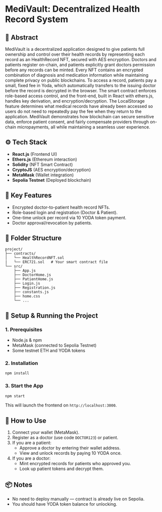 
# MediVault: Decentralized Health Record System



## 🧠 Abstract

MediVault is a decentralized application designed to give patients full ownership and control over their health records by representing each record as an HealthRecord NFT, secured with AES encryption. Doctors and patients register on-chain, and patients explicitly grant doctors permission before any records can be minted. Every NFT contains an encrypted combination of diagnosis and medication information while maintaining complete privacy on public blockchains. To access a record, patients pay a small, fixed fee in Yoda, which automatically transfers to the issuing doctor before the record is decrypted in the browser. The smart contract enforces role-based access control, and the front-end, built in React with ethers.js, handles key derivation, and encryption/decryption. The LocalStorage feature determines what medical records have already been accessed so users do not need to repeatedly pay the fee when they return to the application. MediVault demonstrates how blockchain can secure sensitive data, enforce patient consent, and fairly compensate providers through on-chain micropayments, all while maintaining a seamless user experience.



## ⚙️ Tech Stack

- **React.js** (Frontend UI)
- **Ethers.js** (Ethereum interaction)
- **Solidity** (NFT Smart Contract)
- **CryptoJS** (AES encryption/decryption)
- **MetaMask** (Wallet integration)
- **Sepolia Testnet** (Deployed blockchain)

## 🔑 Key Features

- Encrypted doctor-to-patient health record NFTs.
- Role-based login and registration (Doctor & Patient).
- One-time unlock per record via 10 YODA token payment.
- Doctor approval/revocation by patients.

## 📁 Folder Structure

```
project/
├── contracts/
│   └── HealthRecordNFT.sol 
|   └── ERC721.sol   # Your smart contract file
└── src/
    ├── App.js
    ├── DoctorHome.js
    ├── PatientHome.js
    ├── Login.js
    ├── Registration.js
    ├── constants.js
    ├── home.css
    └── ...
```

## 🧪 Setup & Running the Project

### 1. Prerequisites

- Node.js & npm
- MetaMask (connected to Sepolia Testnet)
- Some testnet ETH and YODA tokens

### 2. Installation

```bash
npm install
```

### 3. Start the App

```bash
npm start
```

This will launch the frontend on `http://localhost:3000`.

## 📌 How to Use

1. Connect your wallet (MetaMask).
2. Register as a doctor (use code `DOCTOR123`) or patient.
3. If you are a patient:
   - Approve a doctor by entering their wallet address.
   - View and unlock records by paying 10 YODA once.
4. If you are a doctor:
   - Mint encrypted records for patients who approved you.
   - Look up patient tokens and decrypt them.

## 📦 Notes

- No need to deploy manually — contract is already live on Sepolia.
- You should have YODA token balance for unlocking.

